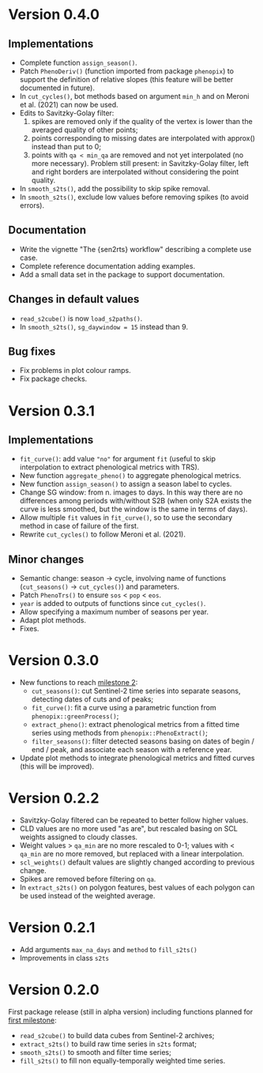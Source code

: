 # Version 0.4.0

## Implementations 
- Complete function `assign_season()`.
- Patch `PhenoDeriv()` (function imported from package `phenopix`) to support
    the definition of relative slopes
    (this feature will be better documented in future).
- In `cut_cycles()`, bot methods based on argument `min_h` and on Meroni et al.
    (2021) can now be used.
- Edits to Savitzky-Golay filter: 
    1. spikes are removed only if the quality of the vertex is lower than the
        averaged quality of other points;
    2. points corresponding to missing dates are interpolated with approx() 
        instead than put to 0;
    3. points with `qa < min_qa` are removed and not yet interpolated 
        (no more necessary).
    Problem still present: in Savitzky-Golay filter, left and right borders are 
        interpolated without considering the point quality.
- In `smooth_s2ts()`, add the possibility to skip spike removal.
- In `smooth_s2ts()`, exclude low values before removing spikes (to avoid errors).

## Documentation
- Write the vignette "The {sen2rts} workflow" describing a complete use case.
- Complete reference documentation adding examples.
- Add a small data set in the package to support documentation.

## Changes in default values
- `read_s2cube()` is now `load_s2paths()`.
- In `smooth_s2ts()`, `sg_daywindow = 15` instead than 9.

## Bug fixes
- Fix problems in plot colour ramps.
- Fix package checks.


# Version 0.3.1

## Implementations
- `fit_curve()`: add value `"no"` for argument `fit` (useful to skip 
    interpolation to extract phenological metrics with TRS).
- New function `aggregate_pheno()` to aggregate phenological metrics.
- New function `assign_season()` to assign a season label to cycles.
- Change SG window: from n. images to days. In this way there are no differences
    among periods with/without S2B (when only S2A exists the curve is less 
    smoothed, but the window is the same in terms of days).
- Allow multiple `fit` values in `fit_curve()`, so to use the secondary method 
    in case of failure of the first.
- Rewrite `cut_cycles()` to follow Meroni et al. (2021).

## Minor changes
- Semantic change: season -> cycle, involving name of functions
    (`cut_seasons()` -> `cut_cycles()`) and parameters.
- Patch `PhenoTrs()` to ensure `sos` < `pop` < `eos`.
- `year` is added to outputs of functions since `cut_cycles()`.
- Allow specifying a maximum number of seasons per year.
- Adapt plot methods.
- Fixes.


# Version 0.3.0

- New functions to reach [milestone 2](https://github.com/ranghetti/sen2rts/milestone/2):
    - `cut_seasons()`: cut Sentinel-2 time series into separate seasons, 
        detecting dates of cuts and of peaks;
    - `fit_curve()`: fit a curve using a parametric function  from
        `phenopix::greenProcess()`;
    - `extract_pheno()`: extract phenological metrics from a fitted time series
        using methods from `phenopix::PhenoExtract()`;
    - `filter_seasons()`: filter detected seasons basing on dates of begin / 
        end / peak, and associate each season with a reference year.
- Update plot methods to integrate phenological metrics and fitted curves
    (this will be improved).


# Version 0.2.2

- Savitzky-Golay filtered can be repeated to better follow higher values.
- CLD values are no more used "as are", but rescaled basing on SCL weights 
    assigned to cloudy classes.
- Weight values > `qa_min` are no more rescaled to 0-1; values with < `qa_min` 
    are no more removed, but replaced with a linear interpolation.
- `scl_weights()` default values are slightly changed according to previous change.
- Spikes are removed before filtering on `qa`.
- In `extract_s2ts()` on polygon features, best values of each polygon can be 
    used instead of the weighted average.


# Version 0.2.1

- Add arguments `max_na_days` and `method` to `fill_s2ts()`
- Improvements in class `s2ts`


# Version 0.2.0

First package release (still in alpha version) including functions planned
for [first milestone](https://github.com/ranghetti/sen2rts/milestone/1):

- `read_s2cube()` to build data cubes from Sentinel-2 archives;
- `extract_s2ts()` to build raw time series in `s2ts` format;
- `smooth_s2ts()` to smooth and filter time series;
- `fill_s2ts()` to fill non equally-temporally weighted time series.
